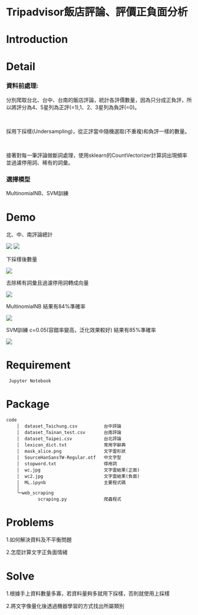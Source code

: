 Tripadvisor飯店評論、評價正負面分析
===

# Introduction

# Detail
### 資料前處理:
分別爬取台北、台中、台南的飯店評論，統計各評價數量，因為只分成正負評，所以將評分為4、5星列為正評(=1),1、2、3星列為負評(=0)。

</br>

採用下採樣(Undersampling)，從正評當中隨機選取(不重複)和負評一樣的數量。

</br>

接著對每一筆評論做斷詞處理，使用sklearn的CountVectorizer計算詞出現頻率並過濾停用詞、稀有的詞彙。

### 選擇模型
MultinomialNB、SVM訓練


# Demo
北、中、南評論總計

![](https://i.imgur.com/8Iyh3Cj.png)
![](https://i.imgur.com/wpDYnL9.png)

下採樣後數量

![](https://i.imgur.com/b7mpmZc.png)

去除稀有詞彙且過濾停用詞轉成向量

![](https://i.imgur.com/pVQnmqc.png)

MultinomialNB 結果有84%準確率

![](https://i.imgur.com/Nk7XFeO.png)

SVM訓練 c=0.05(容錯率變高，泛化效果較好) 結果有85%準確率

![](https://i.imgur.com/wEubH9i.png)



# Requirement
     Jupyter Notebook

# Package
    code
        │  dataset_Taichung.csv          台中評論
        │  dataset_Tainan_test.csv       台南評論
        │  dataset_Taipei.csv            台北評論
        │  lexicon_dict.txt              常用字辭典
        │  mask_alice.png                文字雲形狀          
        │  SourceHanSansTW-Regular.otf   中文字型
        │  stopword.txt                  停用詞
        │  wc.jpg                        文字雲結果(正面)
        │  wc2.jpg                       文字雲結果(負面) 
        │  ML.ipynb                      主要程式碼
        │  
        └─web_scraping
                scraping.py              爬蟲程式
# Problems
1.如何解決資料及不平衡問題

2.怎麼計算文字正負面情緒
# Solve
1.根據手上資料數量多寡，若資料量夠多就用下採樣，否則就使用上採樣

2.將文字像量化後透過機器學習的方式找出所屬類別